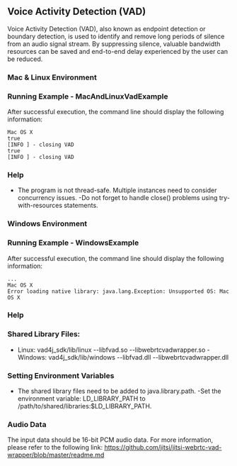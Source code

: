 ## Voice Activity Detection (VAD)
Voice Activity Detection (VAD), also known as endpoint detection or boundary detection, is used to identify and remove long periods of silence from an audio signal stream. By suppressing silence, valuable bandwidth resources can be saved and end-to-end delay experienced by the user can be reduced.

### Mac & Linux Environment

### Running Example - MacAndLinuxVadExample

After successful execution, the command line should display the following information:
```text
Mac OS X
true
[INFO ] - closing VAD
true
[INFO ] - closing VAD
```
### Help

- The program is not thread-safe. Multiple instances need to consider concurrency issues.
  -Do not forget to handle close() problems using try-with-resources statements.

### Windows Environment

### Running Example - WindowsExample

After successful execution, the command line should display the following information:
```text
...
Mac OS X
Error loading native library: java.lang.Exception: Unsupported OS: Mac OS X
```
### Help

### Shared Library Files:

- Linux: vad4j_sdk/lib/linux
  --libfvad.so
  --libwebrtcvadwrapper.so
  -Windows: vad4j_sdk/lib/windows
  --libfvad.dll
  --libwebrtcvadwrapper.dll

### Setting Environment Variables

- The shared library files need to be added to java.library.path.
  -Set the environment variable: LD_LIBRARY_PATH to /path/to/shared/libraries:$LD_LIBRARY_PATH.

### Audio Data

The input data should be 16-bit PCM audio data. For more information, please refer to the following link:
https://github.com/jitsi/jitsi-webrtc-vad-wrapper/blob/master/readme.md